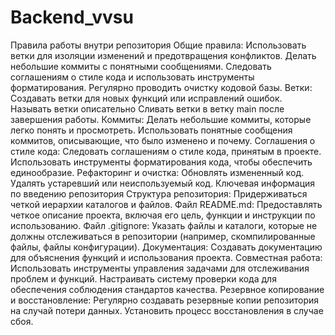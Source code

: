 # Backend_vvsu

Правила работы внутри репозитория
Общие правила:
Использовать ветки для изоляции изменений и предотвращения конфликтов.
Делать небольшие коммиты с понятными сообщениями.
Следовать соглашениям о стиле кода и использовать инструменты форматирования.
Регулярно проводить очистку кодовой базы.
Ветки:
Создавать ветки для новых функций или исправлений ошибок.
Называть ветки описательно
Сливать ветки в ветку main после завершения работы.
Коммиты:
Делать небольшие коммиты, которые легко понять и просмотреть.
Использовать понятные сообщения коммитов, описывающие, что было изменено и почему.
Соглашения о стиле кода:
Следовать соглашениям о стиле кода, принятым в проекте.
Использовать инструменты форматирования кода, чтобы обеспечить единообразие.
Рефакторинг и очистка:
Обновлять измененный код.
Удалять устаревший или неиспользуемый код.
Ключевая информация по введению репозитория
Структура репозитория:
Придерживаться четкой иерархии каталогов и файлов.
Файл README.md:
Предоставлять четкое описание проекта, включая его цель, функции и инструкции по использованию.
Файл .gitignore:
Указать файлы и каталоги, которые не должны отслеживаться в репозитории (например, скомпилированные файлы, файлы конфигурации).
Документация:
Создавать документацию для объяснения функций и использования проекта.
Совместная работа:
Использовать инструменты управления задачами для отслеживания проблем и функций.
Настраивать систему проверки кода для обеспечения соблюдения стандартов качества.
Резервное копирование и восстановление:
Регулярно создавать резервные копии репозитория на случай потери данных.
Установить процесс восстановления в случае сбоя.
